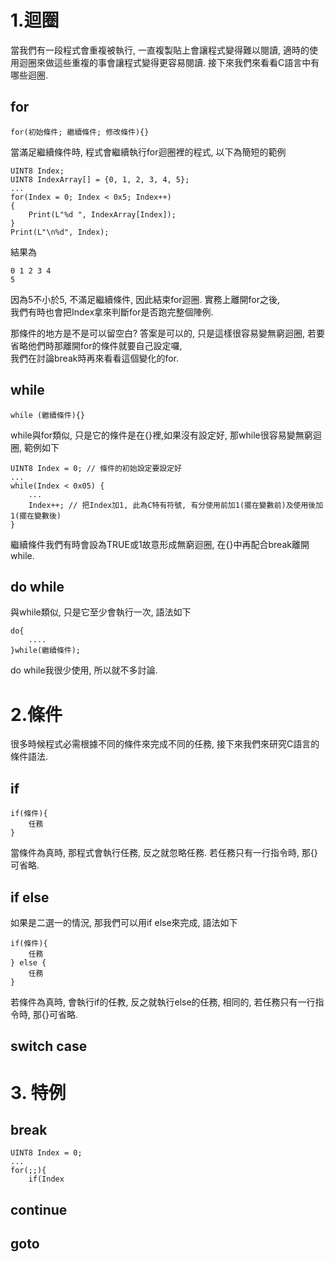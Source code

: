 # 1.迴圈
當我們有一段程式會重複被執行, 一直複製貼上會讓程式變得難以閱讀, 適時的使用迴圈來做這些重複的事會讓程式變得更容易閱讀.
接下來我們來看看C語言中有哪些迴圈.<br>

## for
```
for(初始條件; 繼續條件; 修改條件){}
```
當滿足繼續條件時, 程式會繼續執行for迴圈裡的程式, 以下為簡短的範例<br>
```
UINT8 Index;
UINT8 IndexArray[] = {0, 1, 2, 3, 4, 5};
...
for(Index = 0; Index < 0x5; Index++)
{
    Print(L"%d ", IndexArray[Index]);
}
Print(L"\n%d", Index);
```
結果為
```
0 1 2 3 4
5
```
因為5不小於5, 不滿足繼續條件, 因此結束for迴圈. 實務上離開for之後,<br>
我們有時也會把Index拿來判斷for是否跑完整個陣例.<br>

那條件的地方是不是可以留空白? 答案是可以的, 只是這樣很容易變無窮迴圈, 若要省略他們時那離開for的條件就要自己設定囉,<br>
我們在討論break時再來看看這個變化的for.

## while
```
while (繼續條件){}
```
while與for類似, 只是它的條件是在{}裡,如果沒有設定好, 那while很容易變無窮迴圈, 範例如下<br>
```
UINT8 Index = 0; // 條件的初始設定要設定好
...
while(Index < 0x05) {
    ...
    Index++; // 把Index加1, 此為C特有符號, 有分使用前加1(擺在變數前)及使用後加1(擺在變數後)
}
```
繼續條件我們有時會設為TRUE或1故意形成無窮迴圈, 在{}中再配合break離開while.

## do while
與while類似, 只是它至少會執行一次, 語法如下
```
do{
    ....
}while(繼續條件);
```
do while我很少使用, 所以就不多討論.<br>

# 2.條件
很多時候程式必需根據不同的條件來完成不同的任務, 接下來我們來研究C語言的條件語法.<br>
## if
```
if(條件){
    任務
}
```
當條件為真時, 那程式會執行任務, 反之就忽略任務. 若任務只有一行指令時, 那{}可省略.

## if else
如果是二選一的情況, 那我們可以用if else來完成, 語法如下
```
if(條件){
    任務
} else {
    任務
}
```
若條件為真時, 會執行if的任教, 反之就執行else的任務, 相同的, 若任務只有一行指令時, 那{}可省略.
## switch case

# 3. 特例
## break
```
UINT8 Index = 0;
...
for(;;){
    if(Index
```
## continue
## goto
